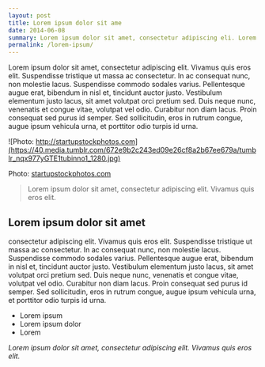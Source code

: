 ```yaml
---
layout: post
title: Lorem ipsum dolor sit ame
date: 2014-06-08
summary: Lorem ipsum dolor sit amet, consectetur adipiscing eli. Lorem ipsum dolor sit amet, consectetur adipiscing elit. Vivamus quis eros elit. 
permalink: /lorem-ipsum/
---
```


Lorem ipsum dolor sit amet, consectetur adipiscing elit. Vivamus quis eros elit. Suspendisse tristique ut massa ac consectetur. In ac consequat nunc, non molestie lacus. Suspendisse commodo sodales varius. Pellentesque augue erat, bibendum in nisl et, tincidunt auctor justo. Vestibulum elementum justo lacus, sit amet volutpat orci pretium sed. Duis neque nunc, venenatis et congue vitae, volutpat vel odio. Curabitur non diam lacus. Proin consequat sed purus id semper. Sed sollicitudin, eros in rutrum congue, augue ipsum vehicula urna, et porttitor odio turpis id urna.

![Photo: http://startupstockphotos.com](https://40.media.tumblr.com/672e9b2c243ed09e26cf8a2b67ee679a/tumblr_nqx977yGTE1tubinno1_1280.jpg)

Photo: [startupstockphotos.com](http://startupstockphotos.com)

> Lorem ipsum dolor sit amet, consectetur adipiscing elit. Vivamus quis eros elit. 

## Lorem ipsum dolor sit amet

consectetur adipiscing elit. Vivamus quis eros elit. Suspendisse tristique ut massa ac consectetur. In ac consequat nunc, non molestie lacus. Suspendisse commodo sodales varius. Pellentesque augue erat, bibendum in nisl et, tincidunt auctor justo. Vestibulum elementum justo lacus, sit amet volutpat orci pretium sed. Duis neque nunc, venenatis et congue vitae, volutpat vel odio. Curabitur non diam lacus. Proin consequat sed purus id semper. Sed sollicitudin, eros in rutrum congue, augue ipsum vehicula urna, et porttitor odio turpis id urna.

+ Lorem ipsum
+ Lorem ipsum dolor
+ Lorem

*Lorem ipsum dolor sit amet, consectetur adipiscing elit. Vivamus quis eros elit.*